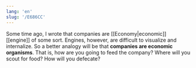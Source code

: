 ```yaml
---
lang: 'en'
slug: '/E686CC'
---
```


Some time ago, I wrote that companies are [[Economy|economic]] [[engine]] of some sort. Engines, however, are difficult to visualize and internalize. So a better analogy will be that **companies are economic organisms**. That is, how are you going to feed the company? Where will you scout for food? How will you defecate?
